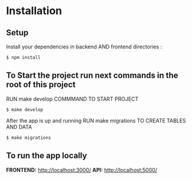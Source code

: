 # Installation

## Setup

Install your dependencies in backend AND frontend directories :

```
$ npm install
```

## To Start the project run next commands in the root of this project

RUN make develop COMMMAND TO START PROJECT
```
$ make develop
```
After the app is up and running RUN make migrations TO CREATE TABLES AND DATA

```
$ make migrations
```

## To run the app locally

**FRONTEND:** [http://localhost:3000/](http://localhost:3000/)
**API:** [http://localhost:5000/](http://localhost:5000/)
